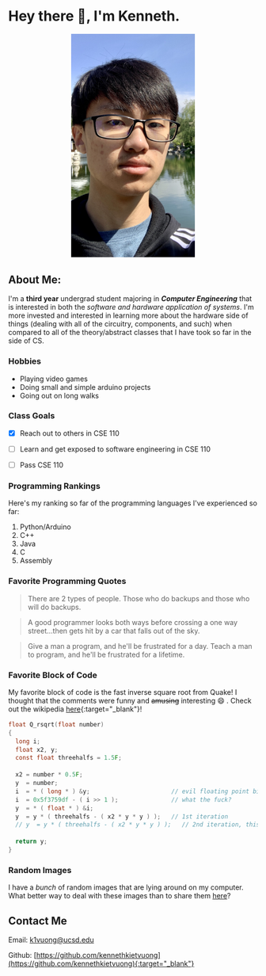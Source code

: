 # Hey there 👋, I'm Kenneth.

<div style="text-align: center;">
    <img src="images/myself.jpg" width="250" height="">
</div>

## About Me:
I'm a **third year** undergrad student majoring in ***Computer Engineering*** that is interested in both the *software and hardware application of systems*. I'm more invested and interested in learning more about the hardware side of things (dealing with all of the circuitry, components, and such) when compared to all of the theory/abstract classes that I have took so far in the side of CS.

### Hobbies
* Playing video games
* Doing small and simple arduino projects
* Going out on long walks

### Class Goals
- [x] Reach out to others in CSE 110
- [ ] Learn and get exposed to software engineering in CSE 110
- [ ] Pass CSE 110


### Programming Rankings
Here's my ranking so far of the programming languages I've experienced so far:
1. Python/Arduino
2. C++
3. Java
4. C
5. Assembly


### Favorite Programming Quotes
> There are 2 types of people. Those who do backups and those who will do backups.

> A good programmer looks both ways before crossing a one way street...then gets hit by a car that falls out of the sky.

> Give a man a program, and he'll be frustrated for a day. Teach a man to program, and he'll be frustrated for a lifetime.

### Favorite Block of Code
My favorite block of code is the fast inverse square root from Quake! I thought that the comments were funny and ~~amusing~~ interesting  😄 . Check out the wikipedia [here](https://en.wikipedia.org/wiki/Fast_inverse_square_root){:target="_blank"}!
```c
float Q_rsqrt(float number)
{
  long i;
  float x2, y;
  const float threehalfs = 1.5F;

  x2 = number * 0.5F;
  y  = number;
  i  = * ( long * ) &y;                       // evil floating point bit level hacking
  i  = 0x5f3759df - ( i >> 1 );               // what the fuck?
  y  = * ( float * ) &i;
  y  = y * ( threehalfs - ( x2 * y * y ) );   // 1st iteration
  // y  = y * ( threehalfs - ( x2 * y * y ) );   // 2nd iteration, this can be removed

  return y;
}
```


### Random Images
I have a *bunch* of random images that are lying around on my computer. What better way to deal with these images than to share them [here](random.md)?


## Contact Me
Email: <k1vuong@ucsd.edu>

Github: [https://github.com/kennethkietvuong](https://github.com/kennethkietvuong){:target="_blank"}